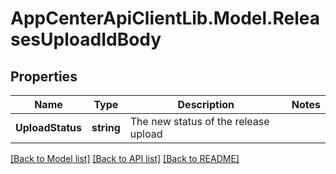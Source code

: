 # AppCenterApiClientLib.Model.ReleasesUploadIdBody
## Properties

Name | Type | Description | Notes
------------ | ------------- | ------------- | -------------
**UploadStatus** | **string** | The new status of the release upload | 

[[Back to Model list]](../README.md#documentation-for-models) [[Back to API list]](../README.md#documentation-for-api-endpoints) [[Back to README]](../README.md)

